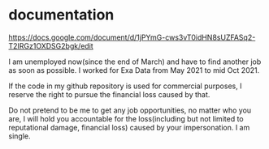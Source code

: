 # documentation


https://docs.google.com/document/d/1jPYmG-cws3vT0idHN8sUZFASq2-T2IRGz1OXDSG2bgk/edit

I am unemployed now(since the end of March) and have to find another job as soon as possible. I worked for Exa Data from May 2021 to mid Oct 2021.

If the code in my github repository is used for commercial purposes, I reserve the right to pursue the financial loss caused by that.

Do not pretend to be me to get any job opportunities, no matter who you are, I will hold you accountable for the loss(including but not limited to reputational damage, financial loss) caused by your impersonation. I am single.






